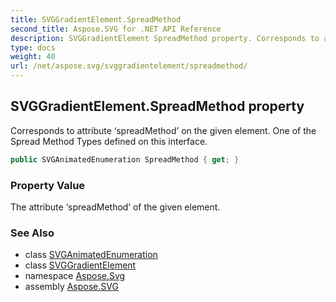 ```yaml
---
title: SVGGradientElement.SpreadMethod
second_title: Aspose.SVG for .NET API Reference
description: SVGGradientElement SpreadMethod property. Corresponds to attribute spreadMethod on the given element. One of the Spread Method Types defined on this interface
type: docs
weight: 40
url: /net/aspose.svg/svggradientelement/spreadmethod/
---
```

## SVGGradientElement.SpreadMethod property

Corresponds to attribute ‘spreadMethod’ on the given element. One of the Spread Method Types defined on this interface.

```csharp
public SVGAnimatedEnumeration SpreadMethod { get; }
```

### Property Value

The attribute ‘spreadMethod’ of the given element.

### See Also

* class [SVGAnimatedEnumeration](../../../aspose.svg.datatypes/svganimatedenumeration/)
* class [SVGGradientElement](../)
* namespace [Aspose.Svg](../../../aspose.svg/)
* assembly [Aspose.SVG](../../../)
